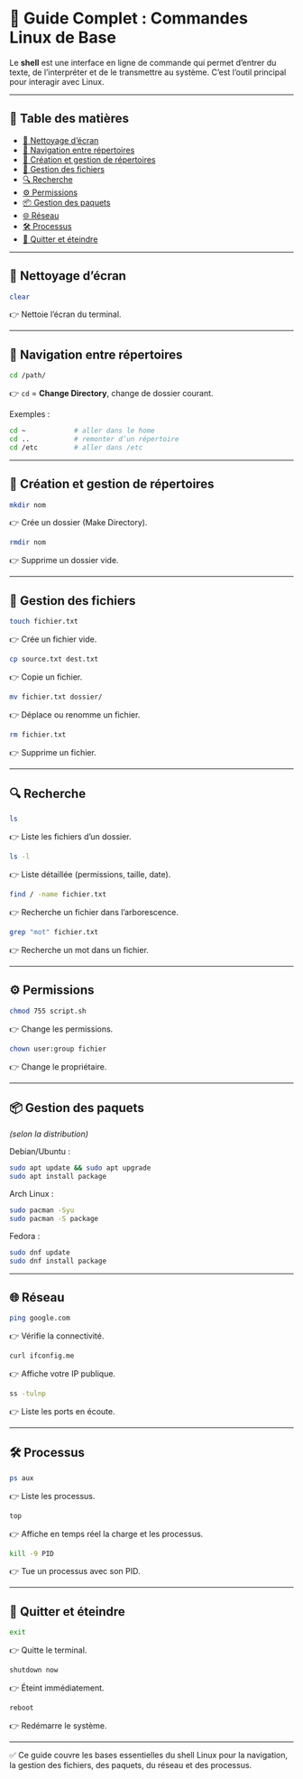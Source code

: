 # 🐧 Guide Complet : Commandes Linux de Base

Le **shell** est une interface en ligne de commande qui permet d’entrer du texte, de l’interpréter et de le transmettre au système. C’est l’outil principal pour interagir avec Linux.

---

## 📑 Table des matières
- [🧹 Nettoyage d’écran](#-nettoyage-décran)
- [📂 Navigation entre répertoires](#-navigation-entre-répertoires)
- [📁 Création et gestion de répertoires](#-création-et-gestion-de-répertoires)
- [📄 Gestion des fichiers](#-gestion-des-fichiers)
- [🔍 Recherche](#-recherche)
- [⚙️ Permissions](#️-permissions)
- [📦 Gestion des paquets](#-gestion-des-paquets)
- [🌐 Réseau](#-réseau)
- [🛠️ Processus](#️-processus)
- [🚪 Quitter et éteindre](#-quitter-et-éteindre)

---

## 🧹 Nettoyage d’écran
```bash
clear
```
👉 Nettoie l’écran du terminal.

---

## 📂 Navigation entre répertoires
```bash
cd /path/
```
👉 `cd` = **Change Directory**, change de dossier courant.

Exemples :
```bash
cd ~            # aller dans le home
cd ..           # remonter d’un répertoire
cd /etc         # aller dans /etc
```

---

## 📁 Création et gestion de répertoires
```bash
mkdir nom
```
👉 Crée un dossier (Make Directory).

```bash
rmdir nom
```
👉 Supprime un dossier vide.

---

## 📄 Gestion des fichiers
```bash
touch fichier.txt
```
👉 Crée un fichier vide.

```bash
cp source.txt dest.txt
```
👉 Copie un fichier.

```bash
mv fichier.txt dossier/
```
👉 Déplace ou renomme un fichier.

```bash
rm fichier.txt
```
👉 Supprime un fichier.

---

## 🔍 Recherche
```bash
ls
```
👉 Liste les fichiers d’un dossier.

```bash
ls -l
```
👉 Liste détaillée (permissions, taille, date).

```bash
find / -name fichier.txt
```
👉 Recherche un fichier dans l’arborescence.

```bash
grep "mot" fichier.txt
```
👉 Recherche un mot dans un fichier.

---

## ⚙️ Permissions
```bash
chmod 755 script.sh
```
👉 Change les permissions.

```bash
chown user:group fichier
```
👉 Change le propriétaire.

---

## 📦 Gestion des paquets
*(selon la distribution)*

Debian/Ubuntu :
```bash
sudo apt update && sudo apt upgrade
sudo apt install package
```

Arch Linux :
```bash
sudo pacman -Syu
sudo pacman -S package
```

Fedora :
```bash
sudo dnf update
sudo dnf install package
```

---

## 🌐 Réseau
```bash
ping google.com
```
👉 Vérifie la connectivité.

```bash
curl ifconfig.me
```
👉 Affiche votre IP publique.

```bash
ss -tulnp
```
👉 Liste les ports en écoute.

---

## 🛠️ Processus
```bash
ps aux
```
👉 Liste les processus.

```bash
top
```
👉 Affiche en temps réel la charge et les processus.

```bash
kill -9 PID
```
👉 Tue un processus avec son PID.

---

## 🚪 Quitter et éteindre
```bash
exit
```
👉 Quitte le terminal.

```bash
shutdown now
```
👉 Éteint immédiatement.

```bash
reboot
```
👉 Redémarre le système.

---

✅ Ce guide couvre les bases essentielles du shell Linux pour la navigation, la gestion des fichiers, des paquets, du réseau et des processus.

